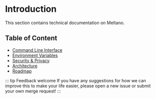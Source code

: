 # Introduction

This section contains technical documentation on Meltano.

## Table of Content

- [Command Line Interface](/docs/command-line-interface.html)
- [Environment Variables](/docs/environment-variables.html)
- [Security & Privacy](/docs/security-and-privacy.html)
- [Architecture](/docs/architecture.html)
- [Roadmap](/docs/roadmap.html)

::: tip Feedback welcome
If you have any suggestions for how we can improve this to make your life easier, please open a new issue or submit your own merge request!
:::
